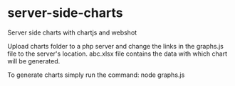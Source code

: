 # server-side-charts
Server side charts with chartjs and webshot

Upload charts folder to a php server and change the links in the graphs.js file to the server's location.
abc.xlsx file contains the data with which chart will be generated.

To generate charts simply run the command:
node graphs.js

